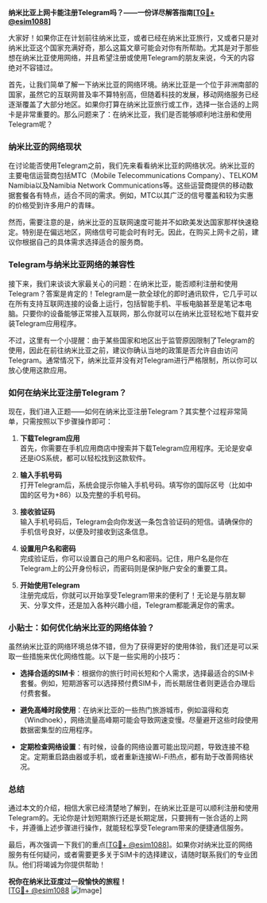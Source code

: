 **纳米比亚上网卡能注册Telegram吗？——一份详尽解答指南[[TG💪+ @esim1088](https://t.me/s/esim1088)]**

大家好！如果你正在计划前往纳米比亚，或者已经在纳米比亚旅行，又或者只是对纳米比亚这个国家充满好奇，那么这篇文章可能会对你有所帮助。尤其是对于那些想在纳米比亚使用网络，并且希望注册或使用Telegram的朋友来说，今天的内容绝对不容错过。

首先，让我们简单了解一下纳米比亚的网络环境。纳米比亚是一个位于非洲南部的国家，虽然它的互联网普及率不算特别高，但随着科技的发展，移动网络服务已经逐渐覆盖了大部分地区。如果你打算在纳米比亚旅行或工作，选择一张合适的上网卡是非常重要的。那么问题来了：在纳米比亚，我们是否能够顺利地注册和使用Telegram呢？

### 纳米比亚的网络现状

在讨论能否使用Telegram之前，我们先来看看纳米比亚的网络状况。纳米比亚的主要电信运营商包括MTC（Mobile Telecommunications Company）、TELKOM Namibia以及Namibia Network Communications等。这些运营商提供的移动数据套餐各有特点，适合不同的需求。例如，MTC以其广泛的信号覆盖和较为实惠的价格受到许多用户的青睐。

然而，需要注意的是，纳米比亚的互联网速度可能并不如欧美发达国家那样快速稳定。特别是在偏远地区，网络信号可能会时有时无。因此，在购买上网卡之前，建议你根据自己的具体需求选择适合的服务商。

### Telegram与纳米比亚网络的兼容性

接下来，我们来谈谈大家最关心的问题：在纳米比亚，能否顺利注册和使用Telegram？答案是肯定的！Telegram是一款全球化的即时通讯软件，它几乎可以在所有支持互联网连接的设备上运行，包括智能手机、平板电脑甚至是笔记本电脑。只要你的设备能够正常接入互联网，那么你就可以在纳米比亚轻松地下载并安装Telegram应用程序。

不过，这里有一个小提醒：由于某些国家和地区出于监管原因限制了Telegram的使用，因此在前往纳米比亚之前，建议你确认当地的政策是否允许自由访问Telegram。通常情况下，纳米比亚并没有对Telegram进行严格限制，所以你可以放心使用这款应用。

### 如何在纳米比亚注册Telegram？

现在，我们进入正题——如何在纳米比亚注册Telegram？其实整个过程非常简单，只需按照以下步骤操作即可：

1. **下载Telegram应用**  
   首先，你需要在手机应用商店中搜索并下载Telegram应用程序。无论是安卓还是iOS系统，都可以轻松找到这款软件。

2. **输入手机号码**  
   打开Telegram后，系统会提示你输入手机号码。填写你的国际区号（比如中国的区号为+86）以及完整的手机号码。

3. **接收验证码**  
   输入手机号码后，Telegram会向你发送一条包含验证码的短信。请确保你的手机信号良好，以便及时接收到这条信息。

4. **设置用户名和密码**  
   完成验证后，你可以设置自己的用户名和密码。记住，用户名是你在Telegram上的公开身份标识，而密码则是保护账户安全的重要工具。

5. **开始使用Telegram**  
   注册完成后，你就可以开始享受Telegram带来的便利了！无论是与朋友聊天、分享文件，还是加入各种兴趣小组，Telegram都能满足你的需求。

### 小贴士：如何优化纳米比亚的网络体验？

虽然纳米比亚的网络环境总体不错，但为了获得更好的使用体验，我们还是可以采取一些措施来优化网络性能。以下是一些实用的小技巧：

- **选择合适的SIM卡**：根据你的旅行时间长短和个人需求，选择最适合的SIM卡套餐。例如，短期游客可以选择预付费SIM卡，而长期居住者则更适合办理后付费套餐。
  
- **避免高峰时段使用**：在纳米比亚的一些热门旅游城市，例如温得和克（Windhoek），网络流量高峰期可能会导致网速变慢。尽量避开这些时段使用数据密集型的应用程序。

- **定期检查网络设置**：有时候，设备的网络设置可能出现问题，导致连接不稳定。定期重启路由器或手机，或者重新连接Wi-Fi热点，都有助于改善网络状况。

### 总结

通过本文的介绍，相信大家已经清楚地了解到，在纳米比亚是可以顺利注册和使用Telegram的。无论你是计划短期旅行还是长期定居，只要拥有一张合适的上网卡，并遵循上述步骤进行操作，就能轻松享受Telegram带来的便捷通信服务。

最后，再次强调一下我们的重点[[TG💪+ @esim1088](https://t.me/s/esim1088)]。如果你对纳米比亚的网络服务有任何疑问，或者需要更多关于SIM卡的选择建议，请随时联系我们的专业团队。他们将竭诚为你提供帮助！

**祝你在纳米比亚度过一段愉快的旅程！**  
[[TG💪+ @esim1088](https://t.me/s/esim1088) ![Image](https://i.postimg.cc/4NQfJmqS/Snipaste-2025-05-13-00-14-12.png)]